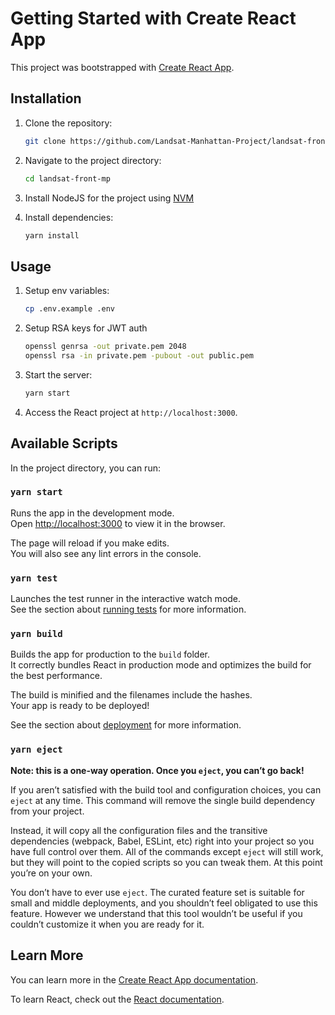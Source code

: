 # Getting Started with Create React App

This project was bootstrapped with [Create React App](https://github.com/facebook/create-react-app).

## Installation

1. Clone the repository:
   ```sh
   git clone https://github.com/Landsat-Manhattan-Project/landsat-front-mp.git
   ```
2. Navigate to the project directory:

   ```sh
   cd landsat-front-mp
   ```

3. Install NodeJS for the project using [NVM](https://github.com/nvm-sh/nvm)

4. Install dependencies:
   ```sh
   yarn install
   ```

## Usage

1. Setup env variables:
   ```sh
   cp .env.example .env
   ```
2. Setup RSA keys for JWT auth

   ```sh
   openssl genrsa -out private.pem 2048
   openssl rsa -in private.pem -pubout -out public.pem
   ```

3. Start the server:
   ```sh
   yarn start
   ```
4. Access the React project at `http://localhost:3000`.

## Available Scripts

In the project directory, you can run:

### `yarn start`

Runs the app in the development mode.\
Open [http://localhost:3000](http://localhost:3000) to view it in the browser.

The page will reload if you make edits.\
You will also see any lint errors in the console.

### `yarn test`

Launches the test runner in the interactive watch mode.\
See the section about [running tests](https://facebook.github.io/create-react-app/docs/running-tests) for more information.

### `yarn build`

Builds the app for production to the `build` folder.\
It correctly bundles React in production mode and optimizes the build for the best performance.

The build is minified and the filenames include the hashes.\
Your app is ready to be deployed!

See the section about [deployment](https://facebook.github.io/create-react-app/docs/deployment) for more information.

### `yarn eject`

**Note: this is a one-way operation. Once you `eject`, you can’t go back!**

If you aren’t satisfied with the build tool and configuration choices, you can `eject` at any time. This command will remove the single build dependency from your project.

Instead, it will copy all the configuration files and the transitive dependencies (webpack, Babel, ESLint, etc) right into your project so you have full control over them. All of the commands except `eject` will still work, but they will point to the copied scripts so you can tweak them. At this point you’re on your own.

You don’t have to ever use `eject`. The curated feature set is suitable for small and middle deployments, and you shouldn’t feel obligated to use this feature. However we understand that this tool wouldn’t be useful if you couldn’t customize it when you are ready for it.

## Learn More

You can learn more in the [Create React App documentation](https://facebook.github.io/create-react-app/docs/getting-started).

To learn React, check out the [React documentation](https://reactjs.org/).
